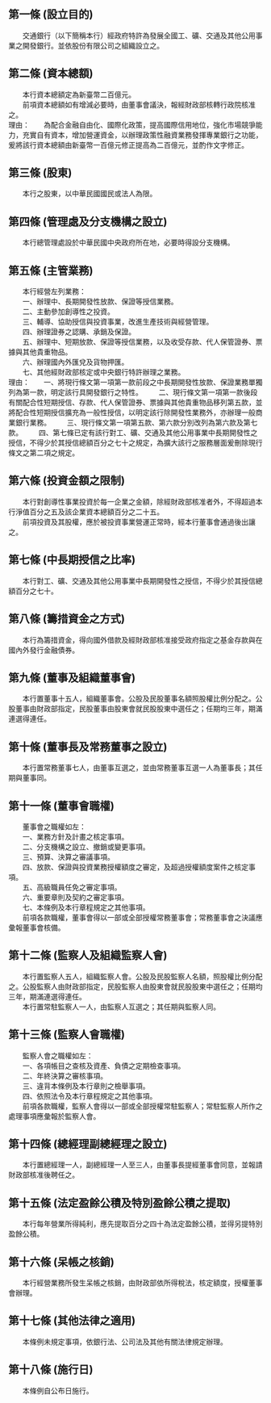 第一條 (設立目的)
-----------------
　　交通銀行（以下簡稱本行）經政府特許為發展全國工、礦、交通及其他公用事業之開發銀行。並依股份有限公司之組織設立之。  


第二條 (資本總額)
-----------------
　　本行資本總額定為新臺幣二百億元。  
　　前項資本總額如有增減必要時，由董事會議決，報經財政部核轉行政院核准之。  
理由：　　為配合金融自由化、國際化政策，提高國際信用地位，強化市場競爭能力，充實自有資本，增加營運資金，以辦理政策性融資業務發揮專業銀行之功能，爰將該行資本總額由新臺幣一百億元修正提高為二百億元，並酌作文字修正。

第三條 (股東)
-------------
　　本行之股東，以中華民國國民或法人為限。  


第四條 (管理處及分支機構之設立)
-------------------------------
　　本行總管理處設於中華民國中央政府所在地，必要時得設分支機構。  


第五條 (主管業務)
-----------------
　　本行經營左列業務：  
　　一、辦理中、長期開發性放款、保證等授信業務。  
　　二、主動參加創導性之投資。  
　　三、輔導、協助授信與投資事業，改進生產技術與經營管理。  
　　四、辦理證券之認購、承銷及保證。  
　　五、辦理中、短期放款、保證等授信業務，以及收受存款、代人保管證券、票據與其他貴重物品。  
　　六、辦理國內外匯兌及貨物押匯。  
　　七、其他經財政部核定或中央銀行特許辦理之業務。  
理由：　　一、將現行條文第一項第一款前段之中長期開發性放款、保證業務單獨列為第一款，明定該行具開發銀行之特性。
　　二、現行條文第一項第一款後段有關配合性短期授信、存款、代人保管證券、票據與其他貴重物品移列第五款，並將配合性短期授信擴充為一般性授信，以明定該行除開發性業務外，亦辦理一般商業銀行業務。
　　三、現行條文第一項第五款、第六款分別改列為第六款及第七款。
　　四、第七條已定有該行對工、礦、交通及其他公用事業中長期開發性之授信，不得少於其授信總額百分之七十之規定，為擴大該行之服務層面爰刪除現行條文之第二項之規定。

第六條 (投資金額之限制)
-----------------------
　　本行對創導性事業投資於每一企業之金額，除經財政部核准者外，不得超過本行淨值百分之五及該企業資本總額百分之二十五。  
　　前項投資及其股權，應於被投資事業營運正常時，經本行董事會通過後出讓之。  


第七條 (中長期授信之比率)
-------------------------
　　本行對工、礦、交通及其他公用事業中長期開發性之授信，不得少於其授信總額百分之七十。  


第八條 (籌措資金之方式)
-----------------------
　　本行為籌措資金，得向國外借款及經財政部核准接受政府指定之基金存款與在國內外發行金融債券。  


第九條 (董事及組織董事會)
-------------------------
　　本行置董事十五人，組織董事會。公股及民股董事名額照股權比例分配之。公股董事由財政部指定，民股董事由股東會就民股股東中選任之；任期均三年，期滿連選得連任。  


第十條 (董事長及常務董事之設立)
-------------------------------
　　本行置常務董事七人，由董事互選之，並由常務董事互選一人為董事長；其任期與董事同。  


第十一條 (董事會職權)
---------------------
　　董事會之職權如左：  
　　一、業務方針及計畫之核定事項。  
　　二、分支機構之設立、撤銷或變更事項。  
　　三、預算、決算之審議事項。  
　　四、放款、保證與投資業務授權額度之審定，及超過授權額度案件之核定事項。  
　　五、高級職員任免之審定事項。  
　　六、重要章則及契約之審定事項。  
　　七、本條例及本行章程規定之其他事項。  
　　前項各款職權，董事會得以一部或全部授權常務董事會；常務董事會之決議應彙報董事會核備。  


第十二條 (監察人及組織監察人會)
-------------------------------
　　本行置監察人五人，組織監察人會。公股及民股監察人名額，照股權比例分配之。公股監察人由財政部指定，民股監察人由股東會就民股股東中選任之；任期均三年，期滿連選得連任。  
　　本行置常駐監察人一人，由監察人互選之；其任期與監察人同。  


第十三條 (監察人會職權)
-----------------------
　　監察人會之職權如左：  
　　一、各項帳目之查核及資產、負債之定期檢查事項。  
　　二、年終決算之審核事項。  
　　三、違背本條例及本行章則之檢舉事項。  
　　四、依照法令及本行章程規定之其他事項。  
　　前項各款職權，監察人會得以一部或全部授權常駐監察人；常駐監察人所作之處理事項應彙報於監察人會。  


第十四條 (總經理副總經理之設立)
-------------------------------
　　本行置總經理一人，副總經理一人至三人，由董事長提經董事會同意，並報請財政部核准後聘任之。  


第十五條 (法定盈餘公積及特別盈餘公積之提取)
-------------------------------------------
　　本行每年營業所得純利，應先提取百分之四十為法定盈餘公積，並得另提特別盈餘公積。  


第十六條 (呆帳之核銷)
---------------------
　　本行經營業務所發生呆帳之核銷，由財政部依所得稅法，核定額度，授權董事會辦理。  


第十七條 (其他法律之適用)
-------------------------
　　本條例未規定事項，依銀行法、公司法及其他有關法律規定辦理。  


第十八條 (施行日)
-----------------
　　本條例自公布日施行。